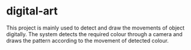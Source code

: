 # digital-art
This project is mainly used to detect and draw the movements of object digitally.
The system detects the required colour through a camera and draws the pattern according to the movement of detected colour.
